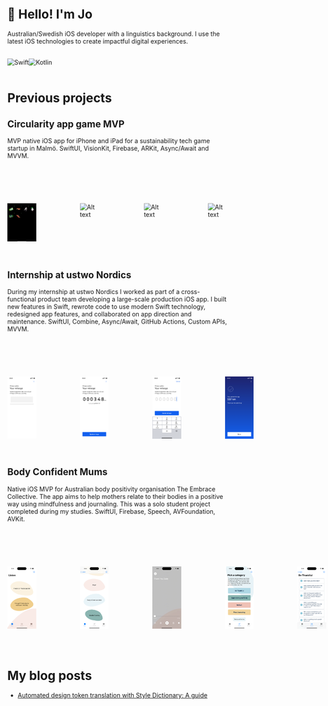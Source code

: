 # 👋     Hello! I'm Jo

Australian/Swedish iOS developer with a linguistics background. I use the latest iOS technologies to create impactful digital experiences.

<br/>

<div>
  <img align="left" alt="Swift" src="https://img.shields.io/badge/Swift-F05138.svg?style=for-the-badge&logo=Swift&logoColor=white"/>
  <img align="left" alt="Kotlin" src="https://img.shields.io/badge/Kotlin-7F52FF.svg?style=for-the-badge&logo=Kotlin&logoColor=white"/>
</div>

<br/>
<br/>

# Previous projects

## Circularity app game MVP 
MVP native iOS app for iPhone and iPad for a sustainability tech game startup in Malmö. SwiftUI, VisionKit, Firebase, ARKit, Async/Await and MVVM.

<div style="margin-top:100px; display:flex; column-gap: 100px">
  <img width=13% src="images/IMG_0223.PNG" alt="Alt text" title="Optional title"/>
  <img width=13% src="images/Falling-toys-GG.gif" alt="Alt text" title="Optional title"/>
  <img width=13% src="images/GG-AR.gif" alt="Alt text" title="Optional title"/>
  <img width=13% src="images/GG-scan.gif" alt="Alt text" title="Optional title"/>
</div>

<br/>
<br/>

## Internship at ustwo Nordics
During my internship at ustwo Nordics I worked as part of a cross-functional product team developing a large-scale production iOS app. I built new features in Swift, rewrote code to use modern Swift technology, redesigned app features, and collaborated on app direction and maintenance. SwiftUI, Combine, Async/Await, GitHub Actions, Custom APIs, MVVM.

<div style="margin-top:100px; display:flex; column-gap: 100px">
  <img width=13% src="images/SkeletonScreen.png" alt="Alt text" title="Optional title"/>
  <img width=13% src="images/YourMileage.png" alt="Alt text" title="Optional title"/>
  <img width=13% src="images/MilageInput.png" alt="Alt text" title="Optional title"/>
  <img width=13% src="images/Success.png" alt="Alt text" title="Optional title"/>
</div>

<br/>
<br/>

## Body Confident Mums
Native iOS MVP for Australian body positivity organisation The Embrace Collective. The app aims to help mothers relate to their bodies in a positive way using mindfulness and journaling. This was a solo student project completed during my studies. SwiftUI, Firebase, Speech, AVFoundation, AVKit.

<div style="margin-top:100px; display:flex; column-gap: 100px">
  <img width=13% src="images/ListenTab.png" alt="Alt text" title="Optional title"/>
  <img width=13% src="images/Listen10minRecordings.png" alt="Alt text" title="Optional title"/>
  <img width=13% src="images/ThankYouBody-iPhone14Pro.gif" alt="Alt text" title="Optional title"/>
  <img width=13% src="images/JournalTabCategories.png" alt="Alt text" title="Optional title"/>
  <img width=13% src="images/JournalPromptsBeThankful.png" alt="Alt text" title="Optional title"/>
  <img width=13% src="images/JournalingSpeechToText-iPhone14Pro.gif" alt="Alt text" title="Optional title"/>
  <img width=13% src="images/BeKindChatbot-iPhone14Pro.gif" alt="Alt text" title="Optional title"/>
</div>

<br/>
<br/>


<br/>

# My blog posts

<!-- BLOG-POST-LIST:START -->
- [Automated design token translation with Style Dictionary: A guide](https://medium.com/@joyager/automated-design-token-translation-with-style-dictionary-2a8a3eab7e7c?source=rss-97bdfb24eaa1------2)
<!-- BLOG-POST-LIST:END -->


